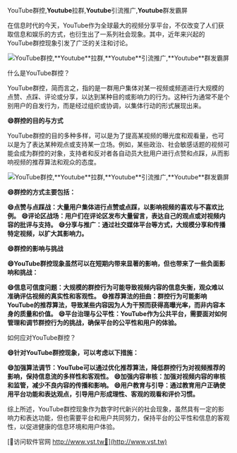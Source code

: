 YouTube群控,**Youtube**拉群,**Youtube**引流推广,**Youtube**群发霸屏

在信息时代的今天，YouTube作为全球最大的视频分享平台，不仅改变了人们获取信息和娱乐的方式，也衍生出了一系列社会现象。其中，近年来兴起的YouTube群控现象引发了广泛的关注和讨论。

 <center><img src="https://vst.tw/MP4/tuiguang/png/2.png" alt="YouTube群控,**Youtube**拉群,**Youtube**引流推广,**Youtube**群发霸屏"></center>

什么是YouTube群控？

YouTube群控，简而言之，指的是一群用户集体对某一视频或频道进行大规模的点赞、点踩、评论或分享，以达到某种目的或影响力的行为。这种行为通常不是个别用户的自发行为，而是经过组织或协调，以集体行动的形式展现出来。

**😄群控的目的与方式**

YouTube群控的目的多种多样，可以是为了提高某视频的曝光度和观看量，也可以是为了表达某种观点或支持某一立场。例如，某些政治、社会敏感话题的视频可能会成为群控的对象，支持者和反对者各自动员大批用户进行点赞和点踩，从而影响视频的推荐算法和观众的态度。

 <center><img src="https://vst.tw/MP4/tuiguang/png/7.png" alt="YouTube群控,**Youtube**拉群,**Youtube**引流推广,**Youtube**群发霸屏"></center>

**😄群控的方式主要包括：**

**😄点赞与点踩战：大量用户集体进行点赞或点踩，以影响视频的喜欢与不喜欢比例。**
**😄评论区战场：用户们在评论区发布大量留言，表达自己的观点或对视频内容的批评与支持。**
**😄分享与推广：通过社交媒体平台等方式，大规模分享和传播特定视频，以扩大其影响力。**

**😄群控的影响与挑战**

**😄YouTube群控现象虽然可以在短期内带来显著的影响，但也带来了一些负面影响和挑战：**

**😄信息可信度问题：大规模的群控行为可能导致视频内容的信息失衡，观众难以准确评估视频的真实性和客观性。**
**😄推荐算法的扭曲：群控行为可能影响YouTube的推荐算法，导致某些内容因为人为干预而获得高曝光率，而非内容本身的质量和价值。**
**😄平台治理与公平性：YouTube作为公共平台，需要面对如何管理和调节群控行为的挑战，确保平台的公平性和用户的体验。**

如何应对YouTube群控？

**😄针对YouTube群控现象，可以考虑以下措施：**

**😄加强算法调节：YouTube可以通过优化推荐算法，降低群控行为对视频推荐的影响，保持信息流的多样性和客观性。**
**😄加强内容审核：加强对视频内容的审核和监管，减少不良内容的传播和影响。**
**😄用户教育与引导：通过教育用户正确使用平台功能和表达观点，引导用户形成理性、客观的观看和评价习惯。**

综上所述，YouTube群控现象作为数字时代新兴的社会现象，虽然具有一定的影响力和表达功能，但也需要平台和用户共同努力，保持平台的公平性和信息的客观性，以促进健康的信息环境和用户体验。


[👻访问软件官网 http://www.vst.tw👻](http://www.vst.tw)
